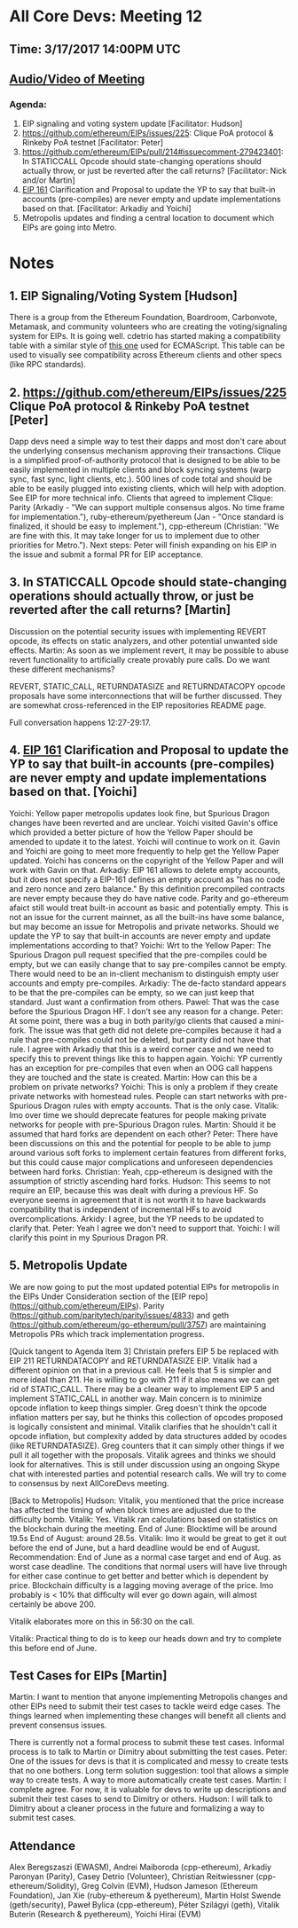 # All Core Devs: Meeting 12
## Time: 3/17/2017 14:00PM UTC
## [Audio/Video of Meeting](https://youtu.be/g2gsYRlThD4)

### Agenda:
1. EIP signaling and voting system update [Facilitator: Hudson]
2. https://github.com/ethereum/EIPs/issues/225: Clique PoA protocol & Rinkeby PoA testnet [Facilitator: Peter]
3. https://github.com/ethereum/EIPs/pull/214#issuecomment-279423401: In STATICCALL Opcode should state-changing operations should actually throw, or just be reverted after the call returns? [Facilitator: Nick and/or Martin]
4. [EIP 161](https://github.com/ethereum/EIPs/issues/161) Clarification and Proposal to update the YP to say that built-in accounts (pre-compiles) are never empty and update implementations based on that. [Facilitator: Arkadiy and Yoichi]
5. Metropolis updates and finding a central location to document which EIPs are going into Metro.

# Notes
## 1. EIP Signaling/Voting System [Hudson]
There is a group from the Ethereum Foundation, Boardroom, Carbonvote, Metamask, and community volunteers who are creating the voting/signaling system for EIPs. It is going well. cdetrio has started making a compatibility table with a similar style of [this one](https://kangax.github.io/compat-table/es6/) used for ECMAScript. This table can be used to visually see compatibility across Ethereum clients and other specs (like RPC standards).

## 2. https://github.com/ethereum/EIPs/issues/225 Clique PoA protocol & Rinkeby PoA testnet [Peter]
Dapp devs need a simple way to test their dapps and most don't care about the underlying consensus mechanism approving their transactions. Clique is a simplified proof-of-authority protocol that is designed to be able to be easily implemented in multiple clients and block syncing systems (warp sync, fast sync, light clients, etc.). 500 lines of code total and should be able to be easily plugged into existing clients, which will help with adoption. See EIP for more technical info. Clients that agreed to implement Clique: Parity (Arkadiy - "We can support multiple consensus algos. No time frame for implementation."), ruby-ethereum/pyethereum (Jan - "Once standard is finalized, it should be easy to implement."), cpp-ethereum (Christian: "We are fine with this. It may take longer for us to implement due to other priorities for Metro.").
Next steps: Peter will finish expanding on his EIP in the issue and submit a formal PR for EIP acceptance.

## 3. In STATICCALL Opcode should state-changing operations should actually throw, or just be reverted after the call returns? [Martin]
Discussion on the potential security issues with implementing REVERT opcode, its effects on static analyzers, and other potential unwanted side effects.
Martin: As soon as we implement revert, it may be possible to abuse revert functionality to artificially create provably pure calls. Do we want these different mechanisms?

REVERT, STATIC_CALL, RETURNDATASIZE and RETURNDATACOPY opcode proposals have some interconnections that will be further discussed. They are somewhat cross-referenced in the EIP repositories README page.

Full conversation happens 12:27-29:17.

## 4. [EIP 161](https://github.com/ethereum/EIPs/issues/161) Clarification and Proposal to update the YP to say that built-in accounts (pre-compiles) are never empty and update implementations based on that. [Yoichi]
Yoichi: Yellow paper metropolis updates look fine, but Spurious Dragon changes have been reverted and are unclear. Yoichi visited Gavin's office which provided a better picture of how the Yellow Paper should be amended to update it to the latest. Yoichi will continue to work on it. Gavin and Yoichi are going to meet more frequently to help get the Yellow Paper updated. Yoichi has concerns on the copyright of the Yellow Paper and will work with Gavin on that.
Arkadiy: EIP 161 allows to delete empty accounts, but it does not specify a 
EIP-161 defines an empty account as "has no code and zero nonce and zero balance." By this definition precompiled contracts are never empty because they do have native code. Parity and go-ethereum afaict still would treat built-in account as basic and potentially empty. This is not an issue for the current mainnet, as all the built-ins have some balance, but may become an issue for Metropolis and private networks. Should we update the YP to say that built-in accounts are never empty and update implementations according to that?
Yoichi: Wrt to the Yellow Paper: The Spurious Dragon pull request specified that the pre-compiles could be empty, but we can easily change that to say pre-compiles cannot be empty. There would need to be an in-client mechanism to distinguish empty user accounts and empty pre-compiles.
Arkadiy: The de-facto standard appears to be that the pre-compiles can be empty, so we can just keep that standard. Just want a confirmation from others.
Pawel: That was the case before the Spurious Dragon HF. I don't see any reason for a change.
Peter: At some point, there was a bug in both parity/go clients that caused a mini-fork. The issue was that geth did not delete pre-compiles because it had a rule that pre-compiles could not be deleted, but parity did not have that rule. I agree with Arkadiy that this is a weird corner case and we need to specify this to prevent things like this to happen again.
Yoichi: YP currently has an exception for pre-compiles that even when an OOG call happens they are touched and the state is created.
Martin: How can this be a problem on private networks?
Yoichi: This is only a problem if they create private networks with homestead rules. People can start networks with pre-Spurious Dragon rules with empty accounts. That is the only case.
Vitalik: Imo over time we should deprecate features for people making private networks for people with pre-Spurious Dragon rules.
Martin: Should it be assumed that hard forks are dependent on each other?
Peter: There have been discussions on this and the potential for people to be able to jump around various soft forks to implement certain features from different forks, but this could cause major complications and unforeseen dependencies between hard forks.
Christian: Yeah, cpp-ethereum is designed with the assumption of strictly ascending hard forks.
Hudson: This seems to not require an EIP, because this was dealt with during a previous HF. So everyone seems in agreement that it is not worth it to have backwards compatibility that is independent of incremental HFs to avoid overcomplications.
Arkidy: I agree, but the YP needs to be updated to clarify that.
Peter: Yeah I agree we don't need to support that.
Yoichi: I will clarify this point in my Spurious Dragon PR.

## 5. Metropolis Update
We are now going to put the most updated potential EIPs for metropolis in the EIPs Under Consideration section of the [EIP repo] (https://github.com/ethereum/EIPs).
Parity (https://github.com/paritytech/parity/issues/4833) and geth (https://github.com/ethereum/go-ethereum/pull/3757) are maintaining Metropolis PRs which track implementation progress.

[Quick tangent to Agenda Item 3]
Christain prefers EIP 5 be replaced with EIP 211 RETURNDATACOPY and RETURNDATASIZE EIP. Vitalik had a different opinion on that in a previous call. He feels that 5 is simpler and more ideal than 211. He is willing to go with 211 if it also means we can get rid of STATIC_CALL. There may be a cleaner way to implement EIP 5 and implement STATIC_CALL in another way. Main concern is to minimize opcode inflation to keep things simpler. Greg doesn't think the opcode inflation matters per say, but he thinks this collection of opcodes proposed is logically consistent and minimal. Vitalik clarifies that he shouldn't call it opcode inflation, but complexity added by data structures added by ocodes (like RETURNDATASIZE). Greg counters that it can simply other things if we pull it all together with the proposals. Vitalik agrees and thinks we should look for alternatives. This is still under discussion using an ongoing Skype chat with interested parties and potential research calls. We will try to come to consensus by next AllCoreDevs meeting.

[Back to Metropolis]
Hudson: Vitalik, you mentioned that the price increase has affected the timing of when block times are adjusted due to the difficulty bomb.
Vitalik: Yes.
Vitalik ran calculations based on statistics on the blockchain during the meeting.
End of June: Blocktime will be around 19.5s
End of August: around 28.5s.
Vitalik: Imo it would be great to get it out before the end of June, but a hard deadline would be end of August. Recommendation: End of June as a normal case target and end of Aug. as worst case deadline. The conditions that normal users will have live through for either case continue to get better and better which is dependent by price. Blockchain difficulty is a lagging moving average of the price. Imo probably is < 10% that difficulty will ever go down again, will almost certainly be above 200.

Vitalik elaborates more on this in 56:30 on the call.

Vitalik: Practical thing to do is to keep our heads down and try to complete this before end of June.

## Test Cases for EIPs [Martin]
Martin: I want to mention that anyone implementing Metropolis changes and other EIPs need to submit their test cases to tackle weird edge cases. The things learned when implementing these changes will benefit all clients and prevent consensus issues.

There is currently not a formal process to submit these test cases. Informal process is to talk to Martin or Dimitry about submitting the test cases.
Peter: One of the issues for devs is that it is complicated and messy to create tests that no one bothers. Long term solution suggestion: tool that allows a simple way to create tests. A way to more automatically create test cases.
Martin: I complete agree. For now, it is valuable for devs to write up descriptions and submit their test cases to send to Dimitry or others.
Hudson: I will talk to Dimitry about a cleaner process in the future and formalizing a way to submit test cases.

## Attendance

Alex Beregszaszi (EWASM), Andrei Maiboroda (cpp-ethereum), Arkadiy Paronyan (Parity), Casey Detrio (Volunteer), Christian Reitwiessner (cpp-ethereum/Solidity), Greg Colvin (EVM), Hudson Jameson (Ethereum Foundation), Jan Xie (ruby-ethereum & pyethereum), Martin Holst Swende (geth/security), Paweł Bylica (cpp-ethereum), Péter Szilágyi (geth), Vitalik Buterin (Research & pyethereum), Yoichi Hirai (EVM)
